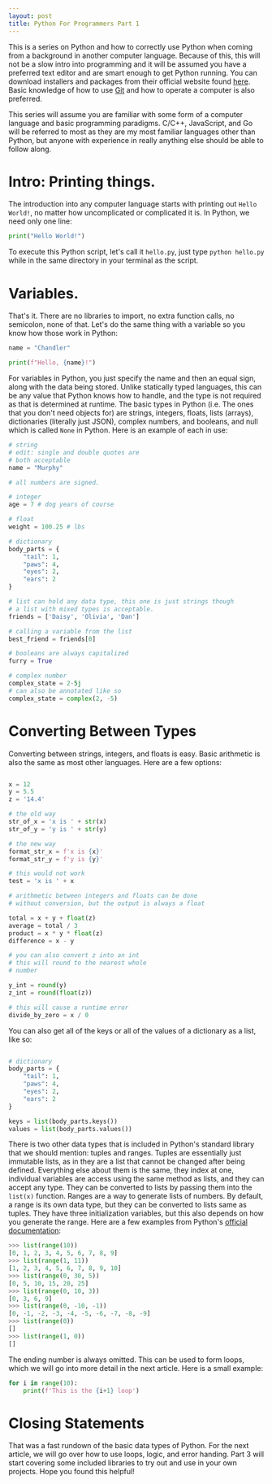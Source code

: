 ```yaml
---
layout: post
title: Python For Programmers Part 1
---
```


This is a series on Python and how to correctly use Python when coming from a background in another computer language. Because of this, this will not be a slow intro into programming and it will be assumed you have a preferred text editor and are smart enough to get Python running. You can download installers and packages from their official website found [here](https://www.python.org/downloads/). Basic knowledge of how to use [Git](https://git-scm.com/) and how to operate a computer is also preferred.

This series will assume you are familiar with some form of a computer language and basic programming paradigms. C/C++, JavaScript, and Go will be referred to most as they are my most familiar languages other than Python, but anyone with experience in really anything else should be able to follow along.

# Intro: Printing things.

The introduction into any computer language starts with printing out `Hello World!`, no matter how uncomplicated or complicated it is. In Python, we need only one line:

```Python
print("Hello World!")
```

To execute this Python script, let's call it `hello.py`, just type `python hello.py` while in the same directory in your terminal as the script.

# Variables.

That's it. There are no libraries to import, no extra function calls, no semicolon, none of that. Let's do the same thing with a variable so you know how those work in Python:

```Python
name = "Chandler"

print(f"Hello, {name}!")
```

For variables in Python, you just specify the name and then an equal sign, along with the data being stored. Unlike statically typed languages, this can be any value that Python knows how to handle, and the type is not required as that is determined at runtime. The basic types in Python (i.e. The ones that you don't need objects for) are strings, integers, floats, lists (arrays), dictionaries (literally just JSON), complex numbers, and booleans, and null which is called `None` in Python. Here is an example of each in use:

```Python
# string
# edit: single and double quotes are
# both acceptable
name = "Murphy"

# all numbers are signed.

# integer
age = 7 # dog years of course

# float
weight = 100.25 # lbs

# dictionary
body_parts = {
    "tail": 1,
    "paws": 4,
    "eyes": 2,
    "ears": 2
}

# list can hold any data type, this one is just strings though
# a list with mixed types is acceptable.
friends = ['Daisy', 'Olivia', 'Dan']

# calling a variable from the list
best_friend = friends[0]

# booleans are always capitalized
furry = True

# complex number
complex_state = 2-5j
# can also be annotated like so
complex_state = complex(2, -5)

```

# Converting Between Types

Converting between strings, integers, and floats is easy. Basic arithmetic is also the same as most other languages. Here are a few options:

```Python

x = 12
y = 5.5
z = '14.4'

# the old way
str_of_x = 'x is ' + str(x)
str_of_y = 'y is ' + str(y)

# the new way
format_str_x = f'x is {x}'
format_str_y = f'y is {y}'

# this would not work
test = 'x is ' + x

# arithmetic between integers and floats can be done
# without conversion, but the output is always a float

total = x + y + float(z)
average = total / 3
product = x * y * float(z)
difference = x - y

# you can also convert z into an int
# this will round to the nearest whole
# number

y_int = round(y)
z_int = round(float(z))

# this will cause a runtime error
divide_by_zero = x / 0

```

You can also get all of the keys or all of the values of a dictionary as a list, like so:

```Python

# dictionary
body_parts = {
    "tail": 1,
    "paws": 4,
    "eyes": 2,
    "ears": 2
}

keys = list(body_parts.keys())
values = list(body_parts.values())


```

There is two other data types that is included in Python's standard library that we should mention: tuples and ranges. Tuples are essentially just immutable lists, as in they are a list that cannot be changed after being defined. Everything else about them is the same, they index at one, individual variables are access using the same method as lists, and they can accept any type. They can be converted to lists by passing them into the `list(x)` function. Ranges are a way to generate lists of numbers. By default, a range is its own data type, but they can be converted to lists same as tuples. They have three initialization variables, but this also depends on how you generate the range. Here are a few examples from Python's [official documentation](https://docs.python.org/3/library/stdtypes.html?highlight=range#range):

```Python
>>> list(range(10))
[0, 1, 2, 3, 4, 5, 6, 7, 8, 9]
>>> list(range(1, 11))
[1, 2, 3, 4, 5, 6, 7, 8, 9, 10]
>>> list(range(0, 30, 5))
[0, 5, 10, 15, 20, 25]
>>> list(range(0, 10, 3))
[0, 3, 6, 9]
>>> list(range(0, -10, -1))
[0, -1, -2, -3, -4, -5, -6, -7, -8, -9]
>>> list(range(0))
[]
>>> list(range(1, 0))
[]
```

The ending number is always omitted. This can be used to form loops, which we will go into more detail in the next article. Here is a small example:

```Python
for i in range(10):
    print(f'This is the {i+1} loop')

```

# Closing Statements

That was a fast rundown of the basic data types of Python. For the next article, we will go over how to use loops, logic, and error handing. Part 3 will start covering some included libraries to try out and use in your own projects. Hope you found this helpful!
